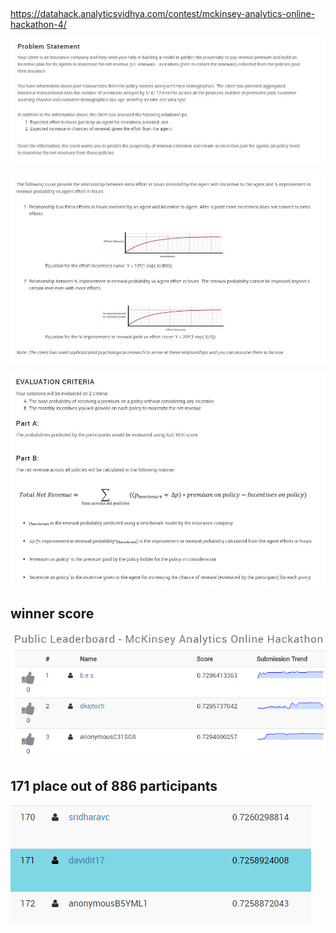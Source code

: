 ##

https://datahack.analyticsvidhya.com/contest/mckinsey-analytics-online-hackathon-4/


<p align="center"> 
<img src="img/problem.JPG">
</p>

<p align="center"> 
<img src="img/relation.JPG">
</p>

<p align="center"> 
<img src="img/eval.JPG">
</p>

## winner score
<p align="left">
<img src="img/winner.PNG">
</p>

## 171 place out of 886 participants
<p align="left"> 
<img src="img/position.PNG">
</p>
